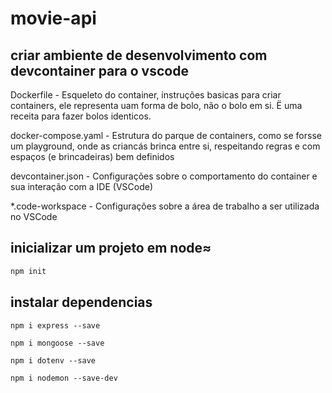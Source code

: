 # movie-api

## criar ambiente de desenvolvimento com devcontainer para o vscode

Dockerfile - Esqueleto do container, instruções basicas para criar containers, ele representa uam forma de bolo, não o bolo em si. Ë uma receita para fazer bolos identicos.

docker-compose.yaml - Estrutura do parque de containers, como se forsse um playground, onde as criancás brinca entre si, respeitando regras e com espaços (e brincadeiras) bem definidos

devcontainer.json - Configurações sobre o comportamento do container e sua interação com a IDE (VSCode)

\*.code-workspace - Configurações sobre a área de trabalho a ser utilizada no VSCode

## inicializar um projeto em node≈

```bash
npm init
```

## instalar dependencias
` npm i express --save `

` npm i mongoose --save `

` npm i dotenv --save `

` npm i nodemon --save-dev `

## 